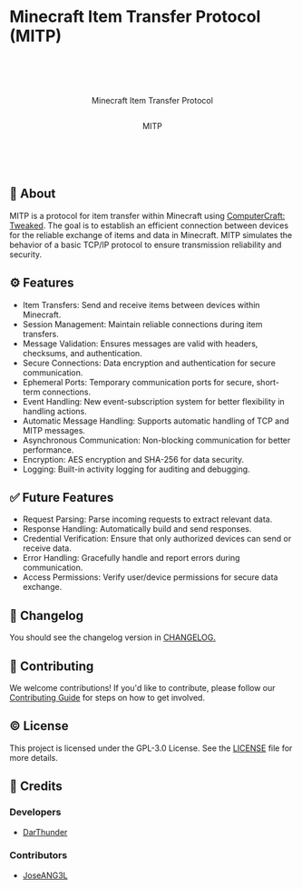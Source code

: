 # Minecraft Item Transfer Protocol (MITP)
<div style=" width: 100%; height: 200px; display: flex; justify-content: center; align-items: center; flex-direction: column; ">
  <center><p>Minecraft Item Transfer Protocol</p></center>
  <p>MITP</p>
</div>

## 🔎 About
MITP is a protocol for item transfer within Minecraft using [ComputerCraft: Tweaked](https://github.com/cc-tweaked/CC-Tweaked). The goal is to establish an efficient connection between devices for the reliable exchange of items and data in Minecraft. MITP simulates the behavior of a basic TCP/IP protocol to ensure transmission reliability and security.

## ⚙️ Features
- Item Transfers: Send and receive items between devices within Minecraft.
- Session Management: Maintain reliable connections during item transfers.
- Message Validation: Ensures messages are valid with headers, checksums, and authentication.
- Secure Connections: Data encryption and authentication for secure communication.
- Ephemeral Ports: Temporary communication ports for secure, short-term connections.
- Event Handling: New event-subscription system for better flexibility in handling actions.
- Automatic Message Handling: Supports automatic handling of TCP and MITP messages.
- Asynchronous Communication: Non-blocking communication for better performance.
- Encryption: AES encryption and SHA-256 for data security.
- Logging: Built-in activity logging for auditing and debugging.

## ✅ Future Features
- Request Parsing: Parse incoming requests to extract relevant data.
- Response Handling: Automatically build and send responses.
- Credential Verification: Ensure that only authorized devices can send or receive data.
- Error Handling: Gracefully handle and report errors during communication.
- Access Permissions: Verify user/device permissions for secure data exchange.

## 🧾 Changelog
You should see the changelog version in [CHANGELOG.](./CHANGELOG.md)

## 🤝 Contributing
We welcome contributions! If you'd like to contribute, please follow our [Contributing Guide](CONTRIBUTING.md) for steps on how to get involved.

## © License
This project is licensed under the GPL-3.0 License. See the [LICENSE](./LICENSE) file for more details.

## 💎 Credits
### Developers
- [DarThunder](https://github.com/DarThunder)

### Contributors
- [JoseANG3L](https://github.com/JoseANG3L)
